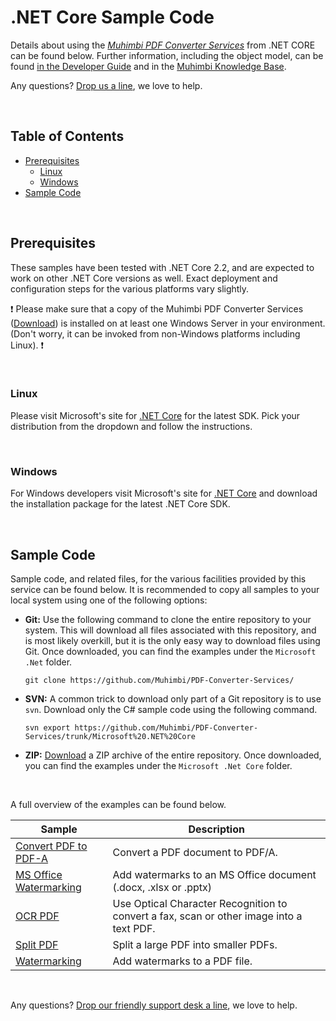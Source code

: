 # .NET Core Sample Code
Details about using the *[Muhimbi PDF Converter Services](http://www.muhimbi.com/Products/PDF-Converter-Services/summary.aspx)* from .NET CORE can be found below. Further information, including the object model, can be found [in the Developer Guide](http://www.muhimbi.com/support/documentation/PDF-Converter-Services/User---Developer-Guide.aspx) and in the [Muhimbi Knowledge Base](https://support.muhimbi.com/hc/en-us/sections/206267927-PDF-Converter-Web-Service-Interface).

Any questions? [Drop us a line](http://www.muhimbi.com/contact.aspx), we love to help.

<br/>

## Table of Contents
- [Prerequisites](#Prerequisites)
  - [Linux](#Linux)
  - [Windows](#Windows)
- [Sample Code](#Sample-Code)

<br/>

## Prerequisites

These samples have been tested with .NET Core 2.2, and are expected to work on other .NET Core versions as well. Exact deployment and configuration steps for the various platforms vary slightly.

:exclamation:
Please make sure that a copy of the Muhimbi PDF Converter Services ([Download](http://www.muhimbi.com/Products/PDF-Converter-Services/Free-Trial.aspx)) is installed on at least one Windows Server in your environment. (Don't worry, it can be invoked from non-Windows platforms including Linux).
:exclamation:

<br/>

### Linux

Please visit Microsoft's site for [.NET Core](https://dotnet.microsoft.com/download/linux-package-manager/ubuntu18-04/sdk-current) for the latest SDK. Pick your distribution from the dropdown and follow the instructions.

<br/>

### Windows

For Windows developers visit Microsoft's site for [.NET Core](https://dotnet.microsoft.com/download) and download the installation package for the latest .NET Core SDK.

<br/>

## Sample Code

Sample code, and related files, for the various facilities provided by this service can be found below. It is recommended to copy all samples to your local system using one of the following options:

- **Git:** Use the following command to clone the entire repository to your system. This will download all files associated with this repository, and is most likely overkill, but it is the only easy way to download files using Git. Once downloaded, you can find the examples under the `Microsoft .Net` folder.<br>
   
     `git clone https://github.com/Muhimbi/PDF-Converter-Services/`

- **SVN:** A common trick to download only part of a Git repository  is to use `svn`. Download only the C# sample code using the following command.<br>

     `svn export https://github.com/Muhimbi/PDF-Converter-Services/trunk/Microsoft%20.NET%20Core`

- **ZIP:** [Download](https://github.com/Muhimbi/PDF-Converter-Services/zipball/master/) a ZIP archive of the entire repository. Once downloaded, you can find the examples under the `Microsoft .Net Core` folder.

<br/>

A full overview of the examples can be found below.

Sample								| Description
------------------------------------|---------------------------------------------------------
[Convert PDF to PDF-A](Convert%20PDF%20to%20PDF-A)		| Convert a PDF document to PDF/A.
[MS Office Watermarking](MS%20Office%20Watermarking)	| Add watermarks to an MS Office document (.docx, .xlsx or .pptx)
[OCR PDF](OCR%20PDF/)									| Use Optical Character Recognition to convert a fax, scan or other image into a text PDF.
[Split PDF](Split%20PDF/)								| Split a large PDF into smaller PDFs.
[Watermarking](Watermarking/)							| Add watermarks to a PDF file.

<br/>

Any questions? [Drop our friendly support desk a line](http://www.muhimbi.com/contact.aspx), we love to help.

<br/>